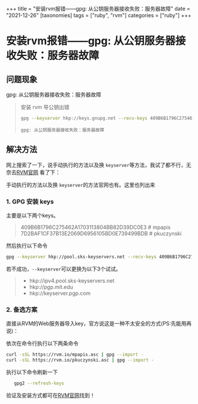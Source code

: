 +++
title =  "安装rvm报错——gpg: 从公钥服务器接收失败：服务器故障"
date =   "2021-12-26"
[taxonomies] 
tags = ["ruby", "rvm"]
categories = ["ruby"]
+++
#  安装rvm报错——gpg: 从公钥服务器接收失败：服务器故障





## 问题现象

gpg: 从公钥服务器接收失败：服务器故障

>安装  rvm 导公钥出错
>
>```bash
>gpg --keyserver hkp://keys.gnupg.net --recv-keys 409B6B1796C275462A1703113804BB82D39DC0E3 
>```
>
>`gpg: 从公钥服务器接收失败：服务器故障`





## 解决方法

网上搜索了一下，说手动执行的方法以及换 `keyserver`等方法，我试了都不行，无奈去[RVM官网](https://rvm.io/rvm/security) 看了下：



手动执行的方法以及换 `keyserver`的方法官网也有。这里也列出来

###  1. GPG 安装 keys



主要是以下两个keys。

>409B6B1796C275462A1703113804BB82D39DC0E3 # mpapis
>7D2BAF1CF37B13E2069D6956105BD0E739499BDB # pkuczynski

然后执行以下命令     


```bash
gpg --keyserver hkp://pool.sks-keyservers.net --recv-keys 409B6B1796C275462A1703113804BB82D39DC0E3 7D2BAF1CF37B13E2069D6956105BD0E739499BDB
```

若不成功，`--keyserver`可以更换为以下3个试试。

> - hkp://ipv4.pool.sks-keyservers.net
> - hkp://pgp.mit.edu
> - hkp://keyserver.pgp.com



### 2. 备选方案

直接从RVM的Web服务器导入key，官方说这是一种不太安全的方式(PS:先能用再说)：

依次在命令行执行以下两条命令

```bash
curl -sSL https://rvm.io/mpapis.asc | gpg --import -
curl -sSL https://rvm.io/pkuczynski.asc | gpg --import -
```



执行以下命令刷新一下

```bash
   gpg2 --refresh-keys
```



验证及安装方式都可在[RVM官网](https://rvm.io/rvm/security)找到！

